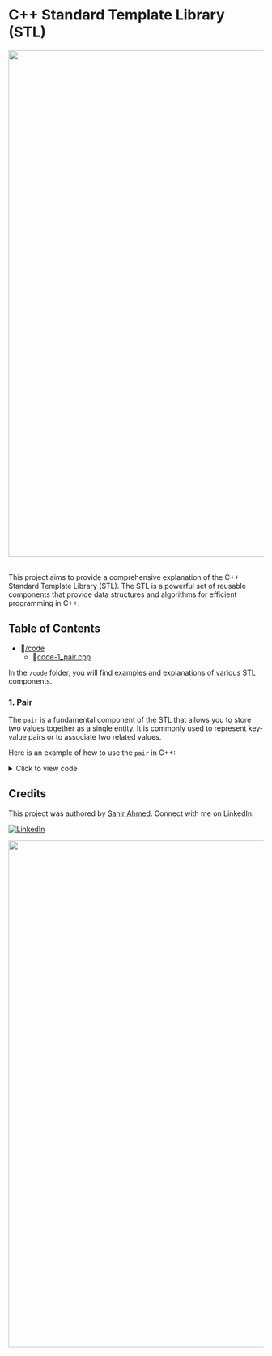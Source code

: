 # C++ Standard Template Library (STL)
<img src="https://user-images.githubusercontent.com/74038190/212744287-14f66c13-5458-40dc-9244-8ff533fc8f4a.gif" width="1000">
<br><br>

This project aims to provide a comprehensive explanation of the C++ Standard Template Library (STL). The STL is a powerful set of reusable components that provide data structures and algorithms for efficient programming in C++.

## Table of Contents

- 📁[/code](#code)
    - 📄[code-1_pair.cpp](#pair)


In the `/code` folder, you will find examples and explanations of various STL components.

### 1. Pair

The `pair` is a fundamental component of the STL that allows you to store two values together as a single entity. It is commonly used to represent key-value pairs or to associate two related values.

Here is an example of how to use the `pair` in C++:

<details>
<summary>Click to view code</summary>

```cpp
#include <iostream>
using namespace std;

void learnPair()
{

    pair <int, int> p1;
    cin>>p1.first>>p1.second;
    cout<<"Sum of Two Integer is : "<<p1.first + p1.second<<endl;

    pair<int, int> arr[] = {{1,2},{3,4},{5,6}};
    for(int i=0; i<3; i++)
    {
        cout<<arr[i].first<<" "<<arr[i].second<<endl;
    }
}

int main()
{
    learnPair();
    return 0;
} 

```

</details>

## Credits

This project was authored by [Sahir Ahmed](https://www.linkedin.com/in/sahir-ahmed). Connect with me on LinkedIn:

[![LinkedIn](https://img.shields.io/badge/LinkedIn-Sahir%20Ahmed-blue?style=flat-square&logo=linkedin)](https://www.linkedin.com/in/sahir-ahmed)

<p align="center">
  <img src="https://github.com/thesahirahmed/gif/blob/main/loader.gif?raw=true" width="1000">
</p>

